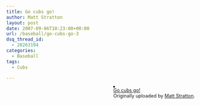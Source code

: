 ```yaml
---
title: Go cubs go!
author: Matt Stratton
layout: post
date: 2007-09-06T10:23:00+00:00
url: /baseball/go-cubs-go-3
dsq_thread_id:
  - 28263194
categories:
  - Baseball
tags:
  - Cubs

---
```

<div style="float:right;margin-left:10px;margin-bottom:10px;">
  <a href="https://www.flickr.com/photos/mugsy/1336789155/" title="photo sharing"><img src="https://farm2.static.flickr.com/1058/1336789155_bb3d47b08a_m.jpg" alt="" style="border:solid 2px #000000;" /></a> <br /> <span style="font-size:.9em;margin-top:0;"> <a href="https://www.flickr.com/photos/mugsy/1336789155/">Go cubs go!</a> <br /> Originally uploaded by <a href="https://www.flickr.com/people/mugsy/">Matt Stratton</a>. </span>
</div>